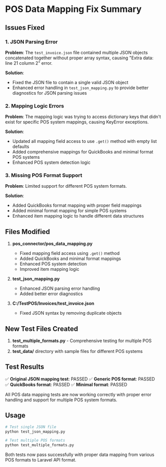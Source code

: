 # POS Data Mapping Fix Summary

## Issues Fixed

### 1. JSON Parsing Error
**Problem**: The `test_invoice.json` file contained multiple JSON objects concatenated together without proper array syntax, causing "Extra data: line 21 column 2" error.

**Solution**: 
- Fixed the JSON file to contain a single valid JSON object
- Enhanced error handling in `test_json_mapping.py` to provide better diagnostics for JSON parsing issues

### 2. Mapping Logic Errors
**Problem**: The mapping logic was trying to access dictionary keys that didn't exist for specific POS system mappings, causing KeyError exceptions.

**Solution**:
- Updated all mapping field access to use `.get()` method with empty list defaults
- Added comprehensive mappings for QuickBooks and minimal format POS systems
- Enhanced POS system detection logic

### 3. Missing POS Format Support
**Problem**: Limited support for different POS system formats.

**Solution**:
- Added QuickBooks format mapping with proper field mappings
- Added minimal format mapping for simple POS systems
- Enhanced item mapping logic to handle different data structures

## Files Modified

1. **pos_connector/pos_data_mapping.py**
   - Fixed mapping field access using `.get()` method
   - Added QuickBooks and minimal format mappings
   - Enhanced POS system detection
   - Improved item mapping logic

2. **test_json_mapping.py**
   - Enhanced JSON parsing error handling
   - Added better error diagnostics

3. **C:/TestPOS/Invoices/test_invoice.json**
   - Fixed JSON syntax by removing duplicate objects

## New Test Files Created

1. **test_multiple_formats.py** - Comprehensive testing for multiple POS formats
2. **test_data/** directory with sample files for different POS systems

## Test Results

✅ **Original JSON mapping test**: PASSED
✅ **Generic POS format**: PASSED  
✅ **QuickBooks format**: PASSED
✅ **Minimal format**: PASSED

All POS data mapping tests are now working correctly with proper error handling and support for multiple POS system formats.

## Usage

```bash
# Test single JSON file
python test_json_mapping.py

# Test multiple POS formats
python test_multiple_formats.py
```

Both tests now pass successfully with proper data mapping from various POS formats to Laravel API format.
